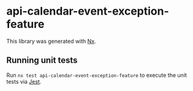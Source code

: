 # api-calendar-event-exception-feature

This library was generated with [Nx](https://nx.dev).

## Running unit tests

Run `nx test api-calendar-event-exception-feature` to execute the unit tests via [Jest](https://jestjs.io).
